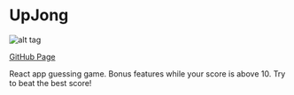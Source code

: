 # UpJong

![alt tag](https://cdn.dribbble.com/userupload/20964368/file/original-c501df6022b37e84f174c8d55fd33d75.gif)

[GitHub Page](https://jdneb220.github.io/upjong/)

React app guessing game.  Bonus features while your score is above 10.  Try to beat the best score!

